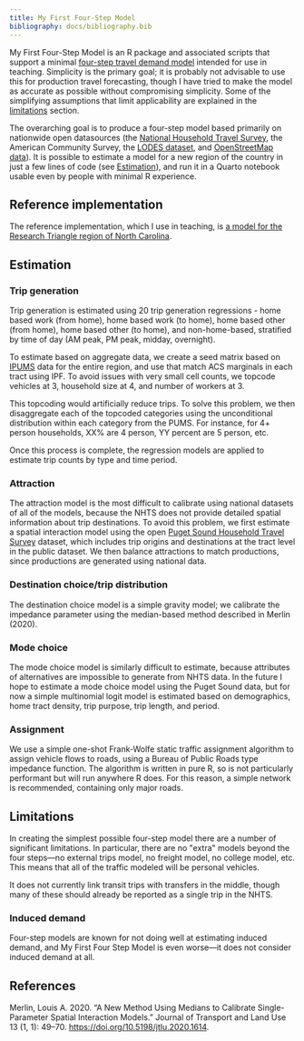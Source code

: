 ```yaml
---
title: My First Four-Step Model
bibliography: docs/bibliography.bib
---
```


My First Four-Step Model is an R package and associated scripts that support a minimal [four-step travel demand model](https://transportgeography.org/contents/methods/spatial-interactions-gravity-model/transportation-land-use-four-stages-model/) intended for use in teaching. Simplicity is the primary goal; it is probably not advisable to use this for production travel forecasting, though I have tried to make the model as accurate as possible without compromising simplicity. Some of the simplifying assumptions that limit applicability are explained in the [limitations](#limitations) section.

The overarching goal is to produce a four-step model based primarily on nationwide open datasources (the [National Household Travel Survey](https://nhts.ornl.gov), the American Community Survey, the [LODES dataset](https://lehd.ces.census.gov), and [OpenStreetMap data](https://openstreetmap.org)). It is possible to estimate a model for a new region of the country in just a few lines of code (see [Estimation](#estimation)), and run it in a Quarto notebook usable even by people with minimal R experience.

## Reference implementation

The reference implementation, which I use in teaching, is [a model for the Research Triangle region of North Carolina](https://github.com/mattwigway/rdu-four-step-model).

## Estimation

### Trip generation

Trip generation is estimated using 20 trip generation regressions - home based work (from home), home based work (to home), home based other (from home), home based other (to home), and non-home-based, stratified by time of day (AM peak, PM peak, midday, overnight).

To estimate based on aggregate data, we create a seed matrix based on [IPUMS](https://usa.ipums.org) data for the entire region, and use that match ACS marginals in each tract using IPF. To avoid issues with very small cell counts, we topcode vehicles at 3, household size at 4, and number of workers at 3.

This topcoding would artificially reduce trips. To solve this problem, we then disaggregate each of the topcoded categories using the unconditional distribution within each category from the PUMS. For instance, for 4+ person households, XX% are 4 person, YY percent are 5 person, etc.

Once this process is complete, the regression models are applied to estimate trip counts by type and time period.

### Attraction

The attraction model is the most difficult to calibrate using national datasets of all of the models, because the NHTS does not provide detailed spatial information about trip destinations. To avoid this problem, we first estimate a spatial interaction model using the open [Puget Sound Household Travel Survey](https://psrc-psregcncl.hub.arcgis.com/datasets/household-travel-survey-trips/explore) dataset, which includes trip origins and destinations at the tract level in the public dataset. We then balance attractions to match productions, since productions are generated using national data.

### Destination choice/trip distribution

The destination choice model is a simple gravity model; we calibrate the impedance parameter using the median-based method described in Merlin (2020).

### Mode choice

The mode choice model is similarly difficult to estimate, because attributes of alternatives are impossible to generate from NHTS data. In the future I hope to estimate a mode choice model using the Puget Sound data, but for now a simple multinomial logit model is estimated based on demographics, home tract density, trip purpose, trip length, and period.

### Assignment

We use a simple one-shot Frank-Wolfe static traffic assignment algorithm to assign vehicle flows to roads, using a Bureau of Public Roads type impedance function. The algorithm is written in pure R, so is not particularly performant but will run anywhere R does. For this reason, a simple network is recommended, containing only major roads.

## Limitations

In creating the simplest possible four-step model there are a number of significant limitations. In particular, there are no "extra" models beyond the four steps—no external trips model, no freight model, no college model, etc. This means that all of the traffic modeled will be personal vehicles.

It does not currently link transit trips with transfers in the middle, though many of these should already be reported as a single trip in the NHTS.

### Induced demand

Four-step models are known for not doing well at estimating induced demand, and My First Four Step Model is even worse—it does not consider induced demand at all.

## References

Merlin, Louis A. 2020. “A New Method Using Medians to Calibrate Single-Parameter Spatial Interaction Models.” Journal of Transport and Land Use 13 (1, 1): 49–70. https://doi.org/10.5198/jtlu.2020.1614.